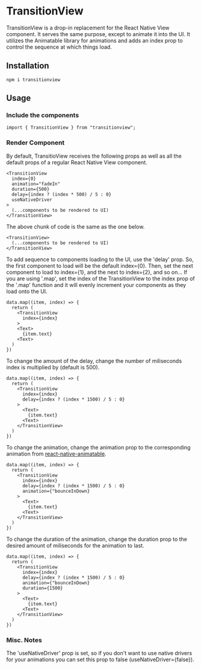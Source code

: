 # TransitionView

TransitionView is a drop-in replacement for the React Native View component. It serves the same purpose, except to animate it into the UI. It utilizes the Animatable library for animations and adds an index prop to control the sequence at which things load.

## Installation

```
npm i transitionview
```

## Usage

### Include the components

```
import { TransitionView } from "transitionview";
```

### Render Component

By default, TransitioView receives the following props as well as all the default props of a regular React Native View component.

```
<TransitionView
  index={0}
  animation="fadeIn"
  duration={500}
  delay={index ? (index * 500) / 5 : 0}
  useNativeDriver
>
  (...components to be rendered to UI)
</TransitionView>
```

The above chunk of code is the same as the one below.

```
<TransitionView>
  (...components to be rendered to UI)
</TransitionView>
```

To add sequence to components loading to the UI, use the 'delay' prop. So, the first component to load will be the default index={0}. Then, set the next component to load to index={1}, and the next to index={2}, and so on... If you are using '.map', set the index of the TransitionView to the index prop of the '.map' function and it will evenly increment your components as they load onto the UI.

```
data.map((item, index) => {
  return (
    <TransitionView
      index={index}
    >
    <Text>
      {item.text}
    <Text>
  )
})
```

To change the amount of the delay, change the number of miliseconds index is multiplied by (default is 500).

```
data.map((item, index) => {
  return (
    <TransitionView
      index={index}
      delay={index ? (index * 1500) / 5 : 0}
    >
      <Text>
        {item.text}
      <Text>
    </TransitionView>
  )
})
```

To change the animation, change the animation prop to the corresponding animation from [react-native-animatable](https://github.com/oblador/react-native-animatable "react-native-animatable github").

```
data.map((item, index) => {
  return (
    <TransitionView
      index={index}
      delay={index ? (index * 1500) / 5 : 0}
      animation={"bounceInDown}
    >
      <Text>
        {item.text}
      <Text>
    </TransitionView>
  )
})
```

To change the duration of the animation, change the duration prop to the desired amount of miliseconds for the animation to last.

```
data.map((item, index) => {
  return (
    <TransitionView
      index={index}
      delay={index ? (index * 1500) / 5 : 0}
      animation={"bounceInDown}
      duration={1500}
    >
      <Text>
        {item.text}
      <Text>
    </TransitionView>
  )
})
```

### Misc. Notes

The 'useNativeDriver' prop is set, so if you don't want to use native drivers for your animations you can set this prop to false (useNativeDriver={false}).
